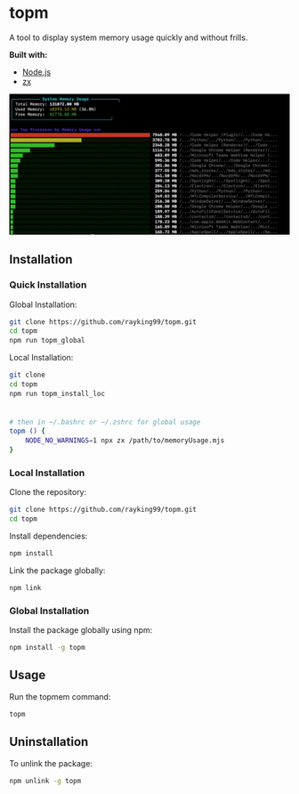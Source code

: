 # topm

A tool to display system memory usage quickly and without frills. 

**Built with:**
- [Node.js](https://nodejs.org/)
- [zx](https://github.com/google/zx)

![Screenshot](assets/ScreenShot.png)

## Installation
### Quick Installation


Global Installation:
```bash
git clone https://github.com/rayking99/topm.git
cd topm
npm run topm_global
```

Local Installation:
```bash
git clone
cd topm
npm run topm_install_loc


# then in ~/.bashrc or ~/.zshrc for global usage
topm () {
    NODE_NO_WARNINGS=1 npx zx /path/to/memoryUsage.mjs
}

```


### Local Installation

Clone the repository:

```bash
git clone https://github.com/rayking99/topm.git
cd topm
```

Install dependencies:

```bash
npm install
```

Link the package globally:

```bash
npm link
```

### Global Installation

Install the package globally using npm:

```bash
npm install -g topm
```

## Usage

Run the topmem command:

```bash
topm
```

## Uninstallation

To unlink the package:

```bash
npm unlink -g topm
```